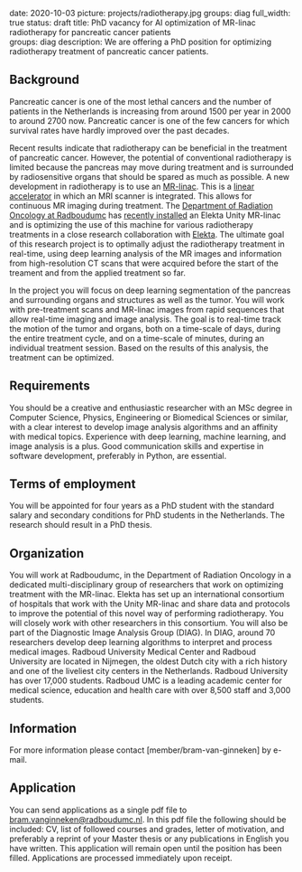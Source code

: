 date: 2020-10-03
picture: projects/radiotherapy.jpg
groups: diag
full_width: true
status: draft
title: PhD vacancy for AI optimization of MR-linac radiotherapy for pancreatic cancer patients  
groups: diag
description: We are offering a PhD position for optimizing radiotherapy treatment of pancreatic cancer patients.

## Background
Pancreatic cancer is one of the most lethal cancers and the number of patients in the Netherlands is increasing from around 1500 per year in 2000 to around 2700 now. Pancreatic cancer is one of the few cancers for which survival rates have hardly improved over the past decades.

Recent results indicate that radiotherapy can be beneficial in the treatment of pancreatic cancer. However, the potential of conventional radiotherapy is limited because the pancreas may move during treatment and is surrounded by radiosensitive organs that should be spared as much as possible. A new development in radiotherapy is to use an [MR-linac](https://www.elekta.com/radiotherapy/treatment-delivery-systems/unity/). This is a [linear accelerator](https://en.wikipedia.org/wiki/External_beam_radiotherapy) in which an MRI scanner is integrated. This allows for continuous MR imaging during treatment. The [Department of Radiation Oncology at Radboudumc](https://www.radboudumc.nl/en/research/departments/radiation-oncology) has [recently installed](https://www.radboudumc.nl/nieuws/2020/installatie-van-de-mrlinac-in-het-radboudumc-begonnen) an Elekta Unity MR-linac and is optimizing the use of this machine for various radiotherapy treatments in a close research collaboration with [Elekta](https://www.elekta.com/). The ultimate goal of this research project is to optimally adjust the radiotherapy treatment in real-time, using deep learning analysis of the MR images and information from high-resolution CT scans that were acquired before the start of the treament and from the applied treatment so far. 

In the project you will focus on deep learning segmentation of the pancreas and surrounding organs and structures as well as the tumor. You will work with pre-treatment scans and MR-linac images from rapid sequences that allow real-time imaging and image analysis. The goal is to real-time track the motion of the tumor and organs, both on a time-scale of days, during the entire treatment cycle, and on a time-scale of minutes, during an individual treatment session. Based on the results of this analysis, the treatment can be optimized.

## Requirements
You should be a creative and enthusiastic researcher with an MSc degree in Computer Science, Physics, Engineering or Biomedical Sciences or similar, with a clear interest to develop image analysis algorithms and an affinity with medical topics. Experience with deep learning, machine learning, and image analysis is a plus. Good communication skills and expertise in software development, preferably in Python, are essential.

## Terms of employment
You will be appointed for four years as a PhD student with the standard salary and secondary conditions for PhD students in the Netherlands. The research should result in a PhD thesis.

## Organization
You will work at Radboudumc, in the Department of Radiation Oncology in a dedicated multi-disciplinary group of researchers that work on optimizing treatment with the MR-linac. Elekta has set up an international consortium of hospitals that work with the Unity MR-linac and share data and protocols to improve the potential of this novel way of performing radiotherapy. You will closely work with other researchers in this consortium. You will also be part of the Diagnostic Image Analysis Group (DIAG). In DIAG, around 70 researchers develop deep learning algorithms to interpret and process medical images. Radboud University Medical Center and Radboud University are located in Nijmegen, the oldest Dutch city with a rich history and one of the liveliest city centers in the Netherlands. Radboud University has over 17,000 students. Radboud UMC is a leading academic center for medical science, education and health care with over 8,500 staff and 3,000 students.

## Information
For more information please contact [member/bram-van-ginneken] by e-mail.

## Application
You can send applications as a single pdf file to bram.vanginneken@radboudumc.nl. In this pdf file the following should be included: CV, list of followed courses and grades, letter of motivation, and preferably a reprint of your Master thesis or any publications in English you have written. This application will remain open until the position has been filled. Applications are processed immediately upon receipt.

